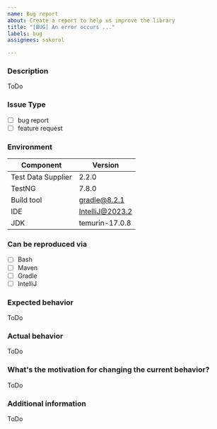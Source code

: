 ```yaml
---
name: Bug report
about: Create a report to help us improve the library
title: "[BUG] An error occurs ..."
labels: bug
assignees: sskorol

---
```


[//]: # (
. Note: for support questions, please use Stackoverflow. 
. This repository is for feature requests and bug reports only.
.
. Make sure you have a clear name for your issue. An example of good issue names:
.
. - NPE occurs while using DS with class level Test annotation
. - Add an ability to use DS with Factory annotation
. - External data sources support
)

### Description
[//]: # (
. Describe your problem in several sentences to give context.
)
ToDo

### Issue Type 
 - [ ] bug report
 - [ ] feature request
 
### Environment

| Component           | Version         |
|---------------------|-----------------|
| Test Data Supplier  | 2.2.0           |
| TestNG              | 7.8.0           |
| Build tool          | gradle@8.2.1    |
| IDE                 | IntelliJ@2023.2 |
| JDK                 | temurin-17.0.8  |

### Can be reproduced via

- [ ] Bash
- [ ] Maven
- [ ] Gradle
- [ ] IntelliJ

### Expected behavior
[//]: # (
. Describe your vision on this issue.
)
ToDo

### Actual behavior
[//]: # (
. If the current behavior is a bug, please provide the steps to reproduce an issue. And if possible, a minimal demo of the problem.
)
ToDo

### What's the motivation for changing the current behavior?
[//]: # (
. Clarify your use case.
)
ToDo

### Additional information 
[//]: # (
. Detailed explanation, stacktrace, related issues, suggestions on 
. how to fix, links for us to understand a context, e.g. Stackoverflow
)
ToDo

